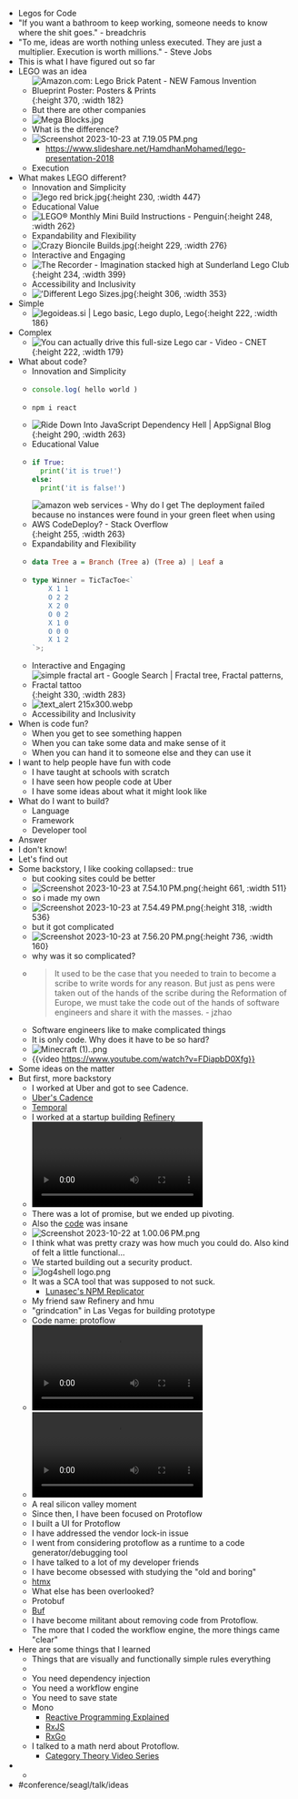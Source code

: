 - Legos for Code
- "If you want a bathroom to keep working, someone needs to know where the shit goes." - breadchris
- "To me, ideas are worth nothing unless executed. They are just a multiplier. Execution is worth millions." - Steve Jobs
- This is what I have figured out so far
- LEGO was an idea
	- ![Amazon.com: Lego Brick Patent - NEW Famous Invention Blueprint Poster:  Posters & Prints](https://m.media-amazon.com/images/I/81hjUx2CIXL.jpg){:height 370, :width 182}
	- But there are other companies
	- ![Mega Blocks.jpg](../assets/Mega_Blocks_1698114975328_0.jpg)
	- What is the difference?
	- ![Screenshot 2023-10-23 at 7.19.05 PM.png](../assets/Screenshot_2023-10-23_at_7.19.05 PM_1698113949439_0.png)
		- https://www.slideshare.net/HamdhanMohamed/lego-presentation-2018
	- Execution
- What makes LEGO different?
	- Innovation and Simplicity
	- ![lego red brick.jpg](../assets/lego_red_brick_1698114055209_0.jpg){:height 230, :width 447}
	- Educational Value
	- ![LEGO® Monthly Mini Build Instructions - Penguin](https://cdn.shopify.com/s/files/1/1553/8473/files/201912-MMB-Instructions_Penguin-_40332_-1_2048x2048.png?v=1583304951){:height 248, :width 262}
	- Expandability and Flexibility
	- ![Crazy Bioncile Builds.jpg](../assets/Crazy_Bioncile_Builds_1698114159744_0.jpg){:height 229, :width 276}
	- Interactive and Engaging
	- ![The Recorder - Imagination stacked high at Sunderland Lego Club](https://www.recorder.com/getattachment/2c6891be-bd2c-4ba8-975e-474227224f0d/b1-Lego-club-ph3){:height 234, :width 399}
	- Accessibility and Inclusivity
	- !['Different Lego Sizes.jpg](../assets/'Different_Lego_Sizes_1698114261101_0.jpg){:height 306, :width 353}
- Simple
	- ![legoideas.si | Lego basic, Lego duplo, Lego](https://i.pinimg.com/originals/4d/b4/12/4db412a3ac74d7202efa7406a0a97207.jpg){:height 222, :width 186}
- Complex
	- ![You can actually drive this full-size Lego car - Video - CNET](https://www.cnet.com/a/img/resize/ba49e27eab25e7789046ff9a89a3179ed2c014e8/hub/2018/08/31/17cb8761-8479-499e-b2d9-b2654715974f/lego.jpg?auto=webp&fit=cover&height=482&width=856){:height 222, :width 179}
- What about code?
	- Innovation and Simplicity
	- ```js
	  console.log( hello world )
	  ```
	- ```shell
	  npm i react
	  ```
	- ![Ride Down Into JavaScript Dependency Hell | AppSignal Blog](https://blog.appsignal.com/images/blog/2020-04/anvaka-vizualization-gatsby.png){:height 290, :width 263}
	- Educational Value
	- ```python
	  if True:
	    print('it is true!')
	  else:
	    print('it is false!')
	  ```
	- ![amazon web services - Why do I get The deployment failed because no  instances were found in your green fleet when using AWS CodeDeploy? - Stack  Overflow](https://i.stack.imgur.com/ftAjC.png){:height 255, :width 263}
	- Expandability and Flexibility
	- ```haskell
	  data Tree a = Branch (Tree a) (Tree a) | Leaf a
	  ```
	- ```typescript
	  type Winner = TicTacToe<`
	      X 1 1
	      O 2 2
	      X 2 0
	      O 0 2
	      X 1 0
	      O 0 0
	      X 1 2
	  `>;
	  ```
	- Interactive and Engaging
	- ![simple fractal art - Google Search | Fractal tree, Fractal patterns,  Fractal tattoo](https://i.pinimg.com/originals/ff/20/db/ff20dbf6b268e5a133aa28ffb78ccfa9.jpg){:height 330, :width 283}
	- ![text_alert 215x300.webp](../assets/text_alert_215x300_1698115528963_0.webp)
	- Accessibility and Inclusivity
- When is code fun?
	- When you get to see something happen
	- When you can take some data and make sense of it
	- When you can hand it to someone else and they can use it
- I want to help people have fun with code
	- I have taught at schools with scratch
	- I have seen how people code at Uber
	- I have some ideas about what it might look like
- What do I want to build?
	- Language
	- Framework
	- Developer tool
- Answer
- I don't know!
- Let's find out
- Some backstory, I like cooking
  collapsed:: true
	- but cooking sites could be better
	- ![Screenshot 2023-10-23 at 7.54.10 PM.png](../assets/Screenshot_2023-10-23_at_7.54.10 PM_1698116062560_0.png){:height 661, :width 511}
	- so i made my own
	- ![Screenshot 2023-10-23 at 7.54.49 PM.png](../assets/Screenshot_2023-10-23_at_7.54.49 PM_1698116105633_0.png){:height 318, :width 536}
	- but it got complicated
	- ![Screenshot 2023-10-23 at 7.56.20 PM.png](../assets/Screenshot_2023-10-23_at_7.56.20 PM_1698116191928_0.png){:height 736, :width 160}
	- why was it so complicated?
	- > It used to be the case that you needed to train to become a scribe to write words for any reason. But just as pens were taken out of the hands of the scribe during the Reformation of Europe, we must take the code out of the hands of software engineers and share it with the masses. - jzhao
	- Software engineers like to make complicated things
	- It is only code. Why does it have to be so hard?
	- ![Minecraft (1)..png](../assets/Minecraft_(1)._1698116335357_0.png)
	- {{video https://www.youtube.com/watch?v=FDiapbD0Xfg}}
- Some ideas on the matter
- But first, more backstory
	- I worked at Uber and got to see Cadence.
	- [Uber's Cadence](https://github.com/uber/cadence)
	- [Temporal](https://temporal.io/)
	- I worked at a startup building [Refinery](https://web.archive.org/web/20221206160058/https://www.refinery.io/)
	- ![create-api-endpoint-homepage-example.webm](../assets/create-api-endpoint-homepage-example_1698004681546_0.webm)
	- There was a lot of promise, but we ended up pivoting.
	- Also the [code](https://github.com/refinery-labs/refinery/blob/eb49f75fab3515782ca30d85a335969d5545be45/api/server.py#L11082) was insane
	- ![Screenshot 2023-10-22 at 1.00.06 PM.png](../assets/Screenshot_2023-10-22_at_1.00.06 PM_1698004808407_0.png)
	- I think what was pretty crazy was how much you could do. Also kind of felt a little functional...
	- We started building out a security product.
	- ![log4shell logo.png](../assets/log4shell_logo_1698004973643_0.png)
	- It was a SCA tool that was supposed to not suck.
		- [Lunasec's NPM Replicator](https://github.com/lunasec-io/lunasec/blob/master/lunatrace/bsl/ingest-worker/pkg/metadata/replicator/npm.go)
	- My friend saw Refinery and hmu
	- "grindcation" in Las Vegas for building prototype
	- Code name: protoflow
	- ![MOV 6018 from Google Photos.MOV](../assets/MOV_6018_from_Google_Photos_1698117135308_0.MOV)
	- ![MOV 6023 from Google Photos.MOV](../assets/MOV_6023_from_Google_Photos_1698117175279_0.MOV)
	- A real silicon valley moment
	- Since then, I have been focused on Protoflow
	- I built a UI for Protoflow
	- I have addressed the vendor lock-in issue
	- I went from considering protoflow as a runtime to a code generator/debugging tool
	- I have talked to a lot of my developer friends
	- I have become obsessed with studying the "old and boring"
	- [htmx](https://hypermedia.systems/)
	- What else has been overlooked?
	- Protobuf
	- [Buf](https://buf.build/)
	- I have become militant about removing code from Protoflow.
	- The more that I coded the workflow engine, the more things came "clear"
- Here are some things that I learned
	- Things that are visually and functionally simple rules everything
	-
	- You need dependency injection
	- You need a workflow engine
	- You need to save state
	- Mono
		- [Reactive Programming Explained](https://www.baeldung.com/cs/reactive-programming#:~:text=Reactive%20programming%20is%20a%20declarative,or%20reactive%20systems%20in%20general.)
		- [RxJS](https://rxjs.dev/)
		- [RxGo](https://github.com/ReactiveX/RxGo/tree/master)
	- I talked to a math nerd about Protoflow.
		- [Category Theory Video Series](https://www.youtube.com/watch?v=I8LbkfSSR58&list=PLbgaMIhjbmEnaH_LTkxLI7FMa2HsnawM_)
-
	-
- #conference/seagl/talk/ideas